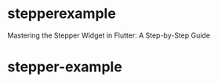 # stepperexample

Mastering the Stepper Widget in Flutter: A Step-by-Step Guide


# stepper-example
